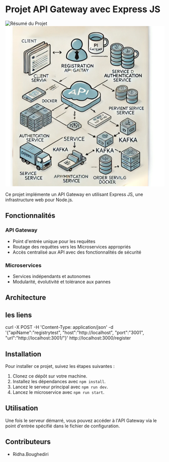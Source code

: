 # Projet API Gateway avec Express JS

![Résumé du Projet](image_url)
![Microservices Architecture](images/several%20microse.webp)


Ce projet implémente un API Gateway en utilisant Express JS, une infrastructure web pour Node.js.

## Fonctionnalités

### API Gateway

- Point d'entrée unique pour les requêtes
- Routage des requêtes vers les Microservices appropriés
- Accès centralisé aux API avec des fonctionnalités de sécurité

### Microservices

- Services indépendants et autonomes
- Modularité, évolutivité et tolérance aux pannes



## Architecture



## les liens 
curl -X POST -H 'Content-Type: application/json' -d '{"apiName":"registrytest", "host":"http://localhost", "port":"3001", "url":"http://localhost:3001/"}' http://localhost:3000/register

## Installation

Pour installer ce projet, suivez les étapes suivantes :

1. Clonez ce dépôt sur votre machine.
2. Installez les dépendances avec `npm install`.
3. Lancez le serveur principal avec `npm run dev`.
4. Lancez le microservice avec `npm run start`.

## Utilisation

Une fois le serveur démarré, vous pouvez accéder à l'API Gateway via le point d'entrée spécifié dans le fichier de configuration.

## Contributeurs

- Ridha.Boughediri